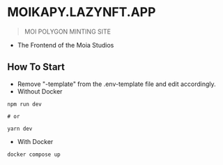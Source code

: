 # MOIKAPY.LAZYNFT.APP
> MOI POLYGON MINTING SITE
- The Frontend of the Moia Studios



## How To Start
- Remove "-template" from the .env-template file and edit accordingly.
- Without Docker
```
npm run dev

# or

yarn dev
```

- With Docker
```
docker compose up
```
